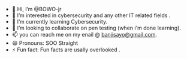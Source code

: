 - 👋 Hi, I’m @BOWO-jr
- 👀 I’m interested in cybersecurity and any other IT related fields .
- 🌱 I’m currently learning Cybersecurity.
- 💞️ I’m looking to collaborate on pen testing (when i'm done learning).
- 📫 you can reach me on my enail @ banjisayo@gmail.com.
- 😄 Pronouns: SOO Straight
- ⚡ Fun fact: Fun facts are usally overlooked .

<!---
BOWO-jr/BOWO-jr is a ✨ special ✨ repository because its `README.md` (this file) appears on your GitHub profile.
You can click the Preview link to take a look at your changes.
--->
